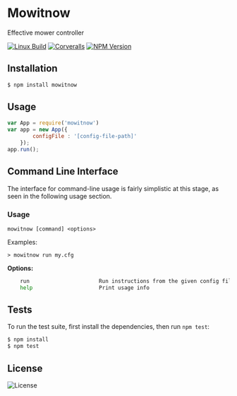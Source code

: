 # Mowitnow

  Effective mower controller

  [![Linux Build][build-image]][build-url]
  [![Corveralls][coveralls-image]][coveralls-url]
  [![NPM Version][npm-image]][npm-url]

## Installation

```bash
$ npm install mowitnow
```

## Usage

```js
var App = require('mowitnow')
var app = new App({
        configFile : '[config-file-path]'
    });
app.run();
```
## Command Line Interface

The interface for command-line usage is fairly simplistic at this stage, as seen in the following usage section.

### Usage
 `mowitnow [command] <options>`

Examples:

`> mowitnow run my.cfg`

 **Options:**

```bash
    run                      Run instructions from the given config file and return the final positions of mowers
    help                     Print usage info
```

## Tests

  To run the test suite, first install the dependencies, then run `npm test`:

```bash
$ npm install
$ npm test
```

## License

  ![License][license-image]

[npm-image]: https://img.shields.io/npm/v/mowitnow.svg?style=flat-square
[npm-url]: https://npmjs.org/package/mowitnow
[coveralls-image]: https://img.shields.io/scrutinizer/g/huljo/mowitnow.svg?style=flat-square&label=score
[coveralls-url]: https://scrutinizer-ci.com/g/Huljo/MowItNow
[build-image]: https://img.shields.io/scrutinizer/build/g/huljo/mowitnow.svg?label=build&style=flat-square
[build-url]: https://scrutinizer-ci.com/g/Huljo/MowItNow
[license-image]: https://img.shields.io/npm/l/mowitnow.svg?style=flat-square

